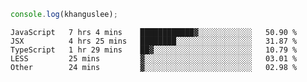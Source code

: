 ```js
console.log(khanguslee);
```

<!--START_SECTION:waka-->
```text
JavaScript   7 hrs 4 mins    ████████████▓░░░░░░░░░░░░   50.90 % 
JSX          4 hrs 25 mins   ████████░░░░░░░░░░░░░░░░░   31.87 % 
TypeScript   1 hr 29 mins    ██▓░░░░░░░░░░░░░░░░░░░░░░   10.79 % 
LESS         25 mins         ▓░░░░░░░░░░░░░░░░░░░░░░░░   03.01 % 
Other        24 mins         ▓░░░░░░░░░░░░░░░░░░░░░░░░   02.98 % 
```
<!--END_SECTION:waka-->

<!--
**khanguslee/khanguslee** is a ✨ _special_ ✨ repository because its `README.md` (this file) appears on your GitHub profile.

Here are some ideas to get you started:

- 🔭 I’m currently working on ...
- 🌱 I’m currently learning ...
- 👯 I’m looking to collaborate on ...
- 🤔 I’m looking for help with ...
- 💬 Ask me about ...
- 📫 How to reach me: ...
- 😄 Pronouns: ...
- ⚡ Fun fact: ...
-->
